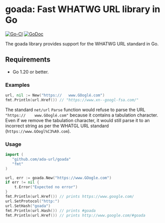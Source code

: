# goada: Fast WHATWG URL library in Go
[![Go-CI](https://github.com/ada-url/goada/actions/workflows/ubuntu.yml/badge.svg)](https://github.com/ada-url/goada/actions/workflows/ubuntu.yml) 
[![GoDoc](https://godoc.org/github.com/ada-url/goada?status.svg)](https://godoc.org/github.com/ada-url/goada)

The goada library provides support for the WHATWG URL standard in Go.

## Requirements

- Go 1.20 or better.


### Examples

```Go
url, nil := New("https://	www.GOoglé.com")
fmt.Println(url.Href()) // "https://www.xn--googl-fsa.com/"
```

The standard `net/url` `Parse` function would refuse to parse the URL `"https://	www.GOoglé.com"` because it 
contains a tabulation character. Even if we remove the tabulation character, it would still parse it to an incorrect 
string as per the WHATGL URL standard (`https://www.GOogl%C3%A9.com`).

### Usage

```Go
import (
   "github.com/ada-url/goada"
   "fmt"
)

url, err := goada.New("https://www.GOogle.com")
if err != nil {
    t.Error("Expected no error")
}
fmt.Println(url.Href()) // prints https://www.google.com/
url.SetProtocol("http:")
url.SetHash("goada")
fmt.Println(url.Hash()) // prints #goada
fmt.Println(url.Href()) // prints http://www.google.com/#goada
```
